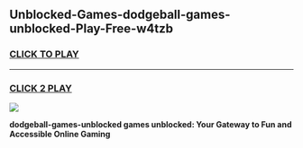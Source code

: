 
## Unblocked-Games-dodgeball-games-unblocked-Play-Free-w4tzb
<h3>
<a href="https://premium76.site?title=dodgeball-games-unblocked&ref=20A">CLICK TO PLAY</a></h3>
<hr>

<h3>
<a href="https://premium76.site?title=dodgeball-games-unblocked&ref=20A">CLICK 2 PLAY</a>
  
</h3>

<a href="https://premium76.site?title=dodgeball-games-unblocked&ref=20A"><img src="https://clearcache.store/games.png"></a>


**dodgeball-games-unblocked games unblocked: Your Gateway to Fun and Accessible Online Gaming**
